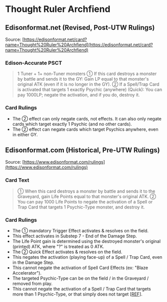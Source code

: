 # Thought Ruler Archfiend

## Edisonformat.net (Revised, Post-UTW Rulings)

Source: [https://edisonformat.net/card?name=Thought%20Ruler%20Archfiend](https://edisonformat.net/card?name=Thought%20Ruler%20Archfiend)

### Edison-Accurate PSCT

> 1 Tuner + 1+ non-Tuner monsters
> ① If this card destroys a monster by battle and sends it to the GY:
> Gain LP equal to that monster's original ATK (even if it is no longer in the GY).
> ② If a Spell/Trap Card is activated that targets 1 exactly Psychic (anywhere) (Quick): You can pay 1000LP; negate the activation, and if you do, destroy it.

### Card Rulings

*   The ② effect can only negate cards, not effects. It can also only negate cards which target exactly 1 Psychic (and no other cards).
*   The ② effect can negate cards which target Psychics anywhere, even in either GY.


## Edisonformat.com (Historical, Pre-UTW Rulings)

Source: [https://www.edisonformat.com/rulings](https://www.edisonformat.com/rulings)

### Card Text

> ① When this card destroys a monster by battle and sends it to the Graveyard, gain Life Points equal to that monster's original ATK. ② You can pay 1000 Life Points to negate the activation of a Spell or Trap Card that targets 1 Psychic-Type monster, and destroy it.

### Card Rulings

*   The ① mandatory Trigger Effect activates & resolves on the field.
*   This effect activates in Substep 7 - End of the Damage Step.
*   The Life Point gain is determined using the destroyed monster's original (printed) ATK, where "?" is treated as 0 ATK.
*   The ② Quick Effect activates & resolves on the field.
*   This negates the activation (playing face-up) of a Spell / Trap Card, even in the Damage Step.
*   This cannot negate the activation of Spell Card Effects (ex: "Blaze Accelerator").
*   The targeted Psychic-Type can be on the field / in the Graveyard / removed from play.
*   This cannot negate the activation of a Spell / Trap Card that targets more than 1 Psychic-Type, or that simply does not target \[[REF](https://yugipedia.com/wiki/Forum:Icarus_Attack_vs._Thought_Ruler)\].


